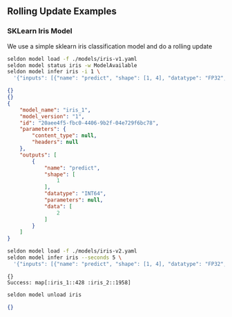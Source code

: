 ## Rolling Update Examples

### SKLearn Iris Model

We use a simple sklearn iris classification model and do a rolling update

```bash
seldon model load -f ./models/iris-v1.yaml
seldon model status iris -w ModelAvailable
seldon model infer iris -i 1 \
  '{"inputs": [{"name": "predict", "shape": [1, 4], "datatype": "FP32", "data": [[1, 2, 3, 4]]}]}'
```

```json
{}
{}
{
	"model_name": "iris_1",
	"model_version": "1",
	"id": "20aee4f5-fbc0-4406-9b2f-04e729f6bc78",
	"parameters": {
		"content_type": null,
		"headers": null
	},
	"outputs": [
		{
			"name": "predict",
			"shape": [
				1
			],
			"datatype": "INT64",
			"parameters": null,
			"data": [
				2
			]
		}
	]
}

```

```bash
seldon model load -f ./models/iris-v2.yaml
seldon model infer iris --seconds 5 \
  '{"inputs": [{"name": "predict", "shape": [1, 4], "datatype": "FP32", "data": [[1, 2, 3, 4]]}]}'
```

```
{}
Success: map[:iris_1::428 :iris_2::1958]

```

```bash
seldon model unload iris
```

```json
{}

```

```python

```
